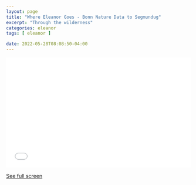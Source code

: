 ```yaml
---
layout: page
title: "Where Eleanor Goes - Bonn Nature Data to Segmundug"
excerpt: "Through the wilderness"
categories: eleanor
tags: [ eleanor ]

date: 2022-05-28T08:08:50-04:00
---
```


<iframe width="100%" height="300px" frameborder="0" allowfullscreen src="//umap.openstreetmap.fr/en/map/segmundung-green-ride_769498?scaleControl=false&miniMap=true&scrollWheelZoom=false&zoomControl=true&allowEdit=false&moreControl=true&searchControl=null&tilelayersControl=null&embedControl=null&datalayersControl=true&onLoadPanel=undefined&captionBar=false"></iframe><p><a href="//umap.openstreetmap.fr/en/map/segmundung-green-ride_769498">See full screen</a></p>
